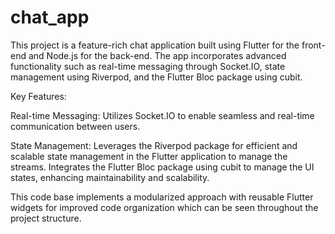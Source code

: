 # chat_app

This project is a feature-rich chat application built using Flutter for the front-end and Node.js for the back-end. The app incorporates advanced functionality such as real-time messaging through Socket.IO, state management using Riverpod, and the Flutter Bloc package using cubit.


Key Features:

Real-time Messaging:
Utilizes Socket.IO to enable seamless and real-time communication between users.

State Management:
Leverages the Riverpod package for efficient and scalable state management in the Flutter application to manage the streams.
Integrates the Flutter Bloc package using cubit to manage the UI states, enhancing maintainability and scalability.

This code base implements a modularized approach with reusable Flutter widgets for improved code organization which can be seen throughout the project structure.

